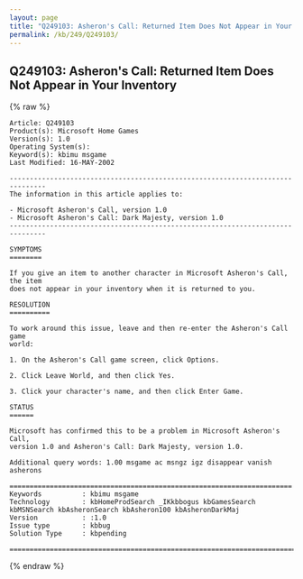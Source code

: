 ```yaml
---
layout: page
title: "Q249103: Asheron's Call: Returned Item Does Not Appear in Your Inventory"
permalink: /kb/249/Q249103/
---
```


## Q249103: Asheron's Call: Returned Item Does Not Appear in Your Inventory

{% raw %}

	Article: Q249103
	Product(s): Microsoft Home Games
	Version(s): 1.0
	Operating System(s): 
	Keyword(s): kbimu msgame
	Last Modified: 16-MAY-2002
	
	-------------------------------------------------------------------------------
	The information in this article applies to:
	
	- Microsoft Asheron's Call, version 1.0 
	- Microsoft Asheron's Call: Dark Majesty, version 1.0 
	-------------------------------------------------------------------------------
	
	SYMPTOMS
	========
	
	If you give an item to another character in Microsoft Asheron's Call, the item
	does not appear in your inventory when it is returned to you.
	
	RESOLUTION
	==========
	
	To work around this issue, leave and then re-enter the Asheron's Call game
	world:
	
	1. On the Asheron's Call game screen, click Options.
	
	2. Click Leave World, and then click Yes.
	
	3. Click your character's name, and then click Enter Game.
	
	STATUS
	======
	
	Microsoft has confirmed this to be a problem in Microsoft Asheron's Call,
	version 1.0 and Asheron's Call: Dark Majesty, version 1.0.
	
	Additional query words: 1.00 msgame ac msngz igz disappear vanish asherons
	
	======================================================================
	Keywords          : kbimu msgame 
	Technology        : kbHomeProdSearch _IKkbbogus kbGamesSearch kbMSNSearch kbAsheronSearch kbAsheron100 kbAsheronDarkMaj
	Version           : :1.0
	Issue type        : kbbug
	Solution Type     : kbpending
	
	=============================================================================
	

{% endraw %}
